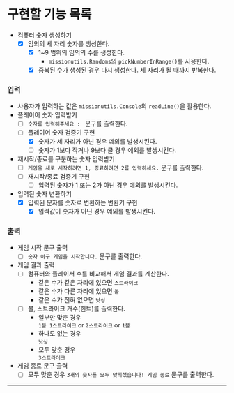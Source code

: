 # 구현할 기능 목록

- 컴퓨터 숫자 생성하기
    - [x] 임의의 세 자리 숫자를 생성한다.
        - [x] 1~9 범위의 임의의 수를 생성한다.
            - `missionutils.Randoms`의 `pickNumberInRange()`를 사용한다.
        - [x] 중복된 수가 생성된 경우 다시 생성한다. 세 자리가 될 때까지 반복한다.

### 입력

- 사용자가 입력하는 값은 `missionutils.Console`의 `readLine()`을 활용한다.
- 플레이어 숫자 입력받기
    - [ ] `숫자를 입력해주세요 : ` 문구를 출력한다.
    - [ ] 플레이어 숫자 검증기 구현
        - [x] 숫자가 세 자리가 아닌 경우 예외를 발생시킨다.
        - [ ] 숫자가 1보다 작거나 9보다 클 경우 예외를 발생시킨다.
- 재시작/종료를 구분하는 숫자 입력받기
    - [ ] `게임을 새로 시작하려면 1, 종료하려면 2를 입력하세요.` 문구를 출력한다.
    - [ ] 재시작/종료 검증기 구현
        - [ ] 입력된 숫자가 1 또는 2가 아닌 경우 예외를 발생시킨다.
- 입력된 숫자 변환하기
    - [x] 입력된 문자를 숫자로 변환하는 변환기 구현
        - [x] 입력값이 숫자가 아닌 경우 예외를 발생시킨다.

### 출력

- 게임 시작 문구 출력
    - [ ] `숫자 야구 게임을 시작합니다.` 문구를 출력한다.
- 게임 결과 출력
    - [ ] 컴퓨터와 플레이서 수를 비교해서 게임 결과를 계산한다.
        - 같은 수가 같은 자리에 있으면 `스트라이크`
        - 같은 수가 다른 자리에 있으면 `볼`
        - 같은 수가 전혀 없으면 `낫싱`
    - [ ] 볼, 스트라이크 개수(힌트)를 출력한다.
        - 일부만 맞춘 경우 <br>
          `1볼 1스트라이크` or `2스트라이크` or `1볼`
        - 하나도 없는 경우 <br>
          `낫싱`
        - 모두 맞춘 경우 <br>
          `3스트라이크` <br>
- 게임 종료 문구 출력
    - [ ] 모두 맞춘 경우 `3개의 숫자를 모두 맞히셨습니다! 게임 종료` 문구를 출력한다.

---
